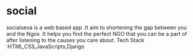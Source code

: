 # social
socialseva is a web based app .It aim to shortening the gap between you and the Ngos .It helps you find the perfect NGO that you can be a part of after listening to the causes you care about.
Tech Stack :HTML,CSS,JavaScripts,Django
